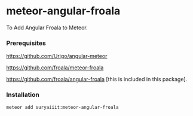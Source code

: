 # meteor-angular-froala
To Add Angular Froala to Meteor.

### Prerequisites
https://github.com/Urigo/angular-meteor

https://github.com/froala/meteor-froala

https://github.com/froala/angular-froala [this is included in this package].

### Installation
```meteor add suryaiiit:meteor-angular-froala```
